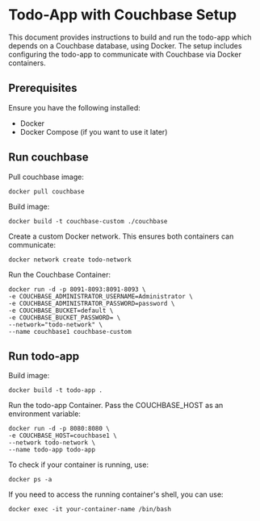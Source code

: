 # Todo-App with Couchbase Setup
This document provides instructions to build and run the todo-app which depends on a Couchbase database, using Docker. The setup includes configuring the todo-app to communicate with Couchbase via Docker containers.

## Prerequisites
Ensure you have the following installed:

- Docker
- Docker Compose (if you want to use it later)

## Run couchbase

Pull couchbase image:

```docker pull couchbase```

Build image:  

```docker build -t couchbase-custom ./couchbase```


Create a custom Docker network. This ensures both containers can communicate:

``` 
docker network create todo-network
```

Run the Couchbase Container:

```
docker run -d -p 8091-8093:8091-8093 \
-e COUCHBASE_ADMINISTRATOR_USERNAME=Administrator \ 
-e COUCHBASE_ADMINISTRATOR_PASSWORD=password \
-e COUCHBASE_BUCKET=default \
-e COUCHBASE_BUCKET_PASSWORD= \
--network="todo-network" \
--name couchbase1 couchbase-custom 
```

## Run todo-app

Build image:

```
docker build -t todo-app .
```

Run the todo-app Container. Pass the COUCHBASE_HOST as an environment variable:  

```
docker run -d -p 8080:8080 \
-e COUCHBASE_HOST=couchbase1 \
--network todo-network \
--name todo-app todo-app
```

To check if your container is running, use:

```
docker ps -a
``` 

If you need to access the running container's shell, you can use:

```
docker exec -it your-container-name /bin/bash
```